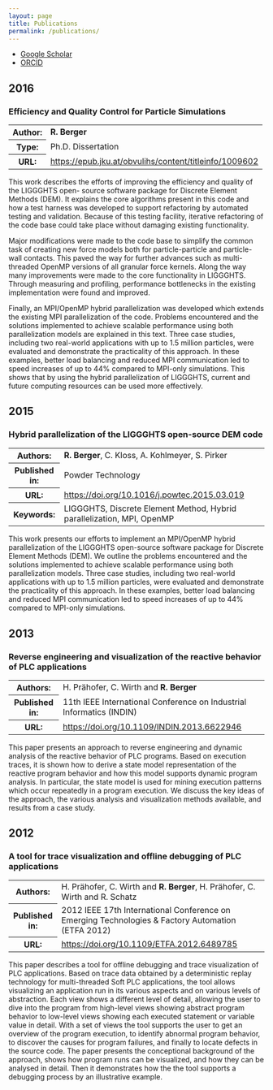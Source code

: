```yaml
---
layout: page
title: Publications
permalink: /publications/
---
```


* [Google Scholar](https://scholar.google.com/citations?user=hrDvB8AAAAAJ)
* [ORCID](https://orcid.org/0000-0002-3044-8266)

## 2016

### Efficiency and Quality Control for Particle Simulations

<table>
<tr><th>Author:</th><td><b>R. Berger</b></td></tr>
<tr><th>Type:</th><td>Ph.D. Dissertation</td></tr>
<tr><th>URL:</th><td><a href="https://epub.jku.at/obvulihs/content/titleinfo/1009602" target="_blank">https://epub.jku.at/obvulihs/content/titleinfo/1009602</a></td></tr>
</table>

This work describes the efforts of improving the efficiency and quality of the LIGGGHTS open-
source software package for Discrete Element Methods (DEM). It explains the core algorithms
present in this code and how a test harness was developed to support refactoring by automated
testing and validation. Because of this testing facility, iterative refactoring of the code base could
take place without damaging existing functionality.

Major modifications were made to the code base to simplify the common task of creating new
force models both for particle-particle and particle-wall contacts. This paved the way for further
advances such as multi-threaded OpenMP versions of all granular force kernels. Along the way
many improvements were made to the core functionality in LIGGGHTS. Through measuring
and profiling, performance bottlenecks in the existing implementation were found and improved.

Finally, an MPI/OpenMP hybrid parallelization was developed which extends the existing
MPI parallelization of the code. Problems encountered and the solutions implemented to achieve
scalable performance using both parallelization models are explained in this text. Three case
studies, including two real-world applications with up to 1.5 million particles, were evaluated
and demonstrate the practicality of this approach. In these examples, better load balancing
and reduced MPI communication led to speed increases of up to 44% compared to MPI-only
simulations. This shows that by using the hybrid parallelization of LIGGGHTS, current and
future computing resources can be used more effectively.


## 2015

### Hybrid parallelization of the LIGGGHTS open-source DEM code

<table>
<tr><th>Authors:</th><td><b>R. Berger</b>, C. Kloss, A. Kohlmeyer, S. Pirker</td></tr>
<tr><th>Published in:</th><td>Powder Technology</td></tr>
<tr><th>URL:</th><td><a href="https://doi.org/10.1016/j.powtec.2015.03.019">https://doi.org/10.1016/j.powtec.2015.03.019</a></td></tr>
<tr><th>Keywords:</th><td>LIGGGHTS, Discrete Element Method, Hybrid parallelization, MPI, OpenMP</td></tr>
</table>

This work presents our efforts to implement an MPI/OpenMP hybrid
parallelization of the LIGGGHTS open-source software package for Discrete
Element Methods (DEM). We outline the problems encountered and the solutions
implemented to achieve scalable performance using both parallelization models.
Three case studies, including two real-world applications with up to 1.5
million particles, were evaluated and demonstrate the practicality of this
approach. In these examples, better load balancing and reduced MPI
communication led to speed increases of up to 44% compared to MPI-only
simulations.

## 2013

### Reverse engineering and visualization of the reactive behavior of PLC applications

<table>
<tr><th>Authors:</th><td>H. Prähofer, C. Wirth and <b>R. Berger</b></td></tr>
<tr><th>Published in:</th><td>11th IEEE International Conference on Industrial Informatics (INDIN)</td></tr>
<tr><th>URL:</th><td><a href="https://doi.org/10.1109/INDIN.2013.6622946">https://doi.org/10.1109/INDIN.2013.6622946</a></td></tr>
</table>

This paper presents an approach to reverse engineering and dynamic analysis of
the reactive behavior of PLC programs. Based on execution traces, it is shown
how to derive a state model representation of the reactive program behavior and
how this model supports dynamic program analysis. In particular, the state
model is used for mining execution patterns which occur repeatedly in a program
execution. We discuss the key ideas of the approach, the various analysis and
visualization methods available, and results from a case study.

## 2012

### A tool for trace visualization and offline debugging of PLC applications

<table>
<tr><th>Authors:</th><td>H. Prähofer, C. Wirth and <b>R. Berger</b>, H. Prähofer, C. Wirth and R. Schatz</b></td></tr>
<tr><th>Published in:</th><td>2012 IEEE 17th International Conference on Emerging Technologies & Factory Automation (ETFA 2012)</td></tr>
<tr><th>URL:</th><td><a href="https://doi.org/10.1109/ETFA.2012.6489785">https://doi.org/10.1109/ETFA.2012.6489785</a></td></tr>
</table>

This paper describes a tool for offline debugging and trace visualization of
PLC applications. Based on trace data obtained by a deterministic replay
technology for multi-threaded Soft PLC applications, the tool allows
visualizing an application run in its various aspects and on various levels of
abstraction. Each view shows a different level of detail, allowing the user to
dive into the program from high-level views showing abstract program behavior
to low-level views showing each executed statement or variable value in detail.
With a set of views the tool supports the user to get an overview of the
program execution, to identify abnormal program behavior, to discover the
causes for program failures, and finally to locate defects in the source code.
The paper presents the conceptional background of the approach, shows how
program runs can be visualized, and how they can be analysed in detail. Then it
demonstrates how the the tool supports a debugging process by an illustrative
example.
